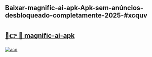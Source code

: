 ## Baixar-magnific-ai-apk-Apk-sem-anúncios-desbloqueado-completamente-2025-#xcquv

# <h2><a href="https://ainizakaria.my?title=magnific-ai-apk&ref=22M">🔗👉 🔴 magnific-ai-apk</a></h2>

[![acn](https://github.com/user-attachments/assets/0f9c940e-d8b0-45ae-aac7-cd30a18b3e1c)](https://ainizakaria.my?title=magnific-ai-apk&ref=22M)

